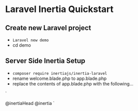 # Laravel Inertia Quickstart
## Create new Laravel project
- `Laravel new demo`
- cd demo
## Server Side Inertia Setup
- `composer require inertiajs/inertia-laravel`
- rename welcome.blade.php to app.blade.php
- replace the contents of app.blade.php with the following...

`<!DOCTYPE html>
<html>
  <head>
    <meta charset="utf-8" />
    <meta name="viewport" content="width=device-width, initial-scale=1.0, maximum-scale=1.0" />
    <link href="{{ mix('/css/app.css') }}" rel="stylesheet" />
    <script src="{{ mix('/js/app.js') }}" defer></script>
    @inertiaHead
  </head>
  <body>
    @inertia
  </body>
</html>`
